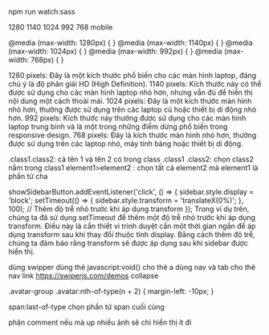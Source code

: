 npm run watch:sass

1280
1140
1024
992
768
mobile

@media (max-width: 1280px) {
}
@media (max-width: 1140px) {
}
@media (max-width: 1024px) {
}
@media (max-width: 992px) {
}
@media (max-width: 768px) {
}

1280 pixels: Đây là một kích thước phổ biến cho các màn hình laptop, đáng chú ý là độ phân giải HD (High Definition).
1140 pixels: Kích thước này có thể được sử dụng cho các màn hình laptop nhỏ hơn, nhưng vẫn đủ để hiển thị nội dung một cách thoải mái.
1024 pixels: Đây là một kích thước màn hình nhỏ hơn, thường được sử dụng trên các laptop cũ hoặc thiết bị di động nhỏ hơn.
992 pixels: Kích thước này thường được sử dụng cho các màn hình laptop trung bình và là một trong những điểm dừng phổ biến trong responsive design.
768 pixels: Đây là kích thước màn hình nhỏ hơn, thường được sử dụng trên các laptop nhỏ, máy tính bảng hoặc thiết bị di động.

.class1.class2: cả tên 1 và tên 2 có trong class
.class1 .class2: chọn class2 nằm trong class1
element1>element2 : chọn tất cả element2 mà element1 là phần tử cha

showSidebarButton.addEventListener('click', () => {
sidebar.style.display = 'block';
setTimeout(() => {
sidebar.style.transform = 'translateX(0%)';
}, 100); // Thêm độ trễ nhỏ trước khi áp dụng transform
});
Trong ví dụ trên, chúng ta đã sử dụng setTimeout để thêm một độ trễ nhỏ trước khi áp dụng transform. Điều này là cần thiết vì trình duyệt cần một thời gian ngắn để áp dụng transform sau khi thay đổi thuộc tính display. Bằng cách thêm độ trễ, chúng ta đảm bảo rằng transform sẽ được áp dụng sau khi sidebar được hiển thị.

dùng swipper
dùng thẻ javascript:void() cho thẻ a
dùng nav và tab cho thẻ nav link
https://swiperjs.com/demos
collapse

.avatar-group .avatar:nth-of-type(n + 2) { <!-- chọn từ phần tử avartar thứ 2 trở đi -->
margin-left: -10px;
}

span:last-of-type chọn phần tử span cuối cùng

phân comment nếu mà up nhiều ảnh sẽ chỉ hiển thị ít đi
